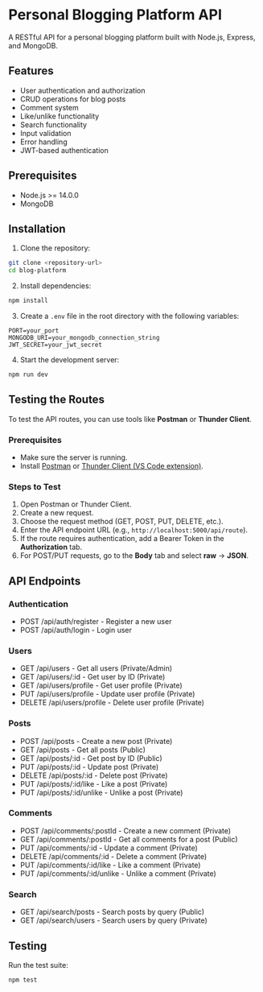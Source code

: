 # Personal Blogging Platform API

A RESTful API for a personal blogging platform built with Node.js, Express, and MongoDB.

## Features

- User authentication and authorization
- CRUD operations for blog posts
- Comment system
- Like/unlike functionality
- Search functionality
- Input validation
- Error handling
- JWT-based authentication

## Prerequisites

- Node.js >= 14.0.0
- MongoDB

## Installation

1. Clone the repository:
```bash
git clone <repository-url>
cd blog-platform
```

2. Install dependencies:
```bash
npm install
```

3. Create a `.env` file in the root directory with the following variables:
```
PORT=your_port
MONGODB_URI=your_mongodb_connection_string
JWT_SECRET=your_jwt_secret
```

4. Start the development server:
```bash
npm run dev
```

## Testing the Routes

To test the API routes, you can use tools like **Postman** or **Thunder Client**.

### Prerequisites
- Make sure the server is running.
- Install [Postman](https://www.postman.com/) or [Thunder Client (VS Code extension)](https://marketplace.visualstudio.com/items?itemName=rangav.vscode-thunder-client).

### Steps to Test

1. Open Postman or Thunder Client.
2. Create a new request.
3. Choose the request method (GET, POST, PUT, DELETE, etc.).
4. Enter the API endpoint URL (e.g., `http://localhost:5000/api/route`).
5. If the route requires authentication, add a Bearer Token in the **Authorization** tab.
6. For POST/PUT requests, go to the **Body** tab and select **raw** → **JSON**.



## API Endpoints

### Authentication
- POST /api/auth/register - Register a new user
- POST /api/auth/login - Login user

### Users
- GET /api/users - Get all users (Private/Admin)
- GET /api/users/:id - Get user by ID (Private)
- GET /api/users/profile - Get user profile (Private)
- PUT /api/users/profile - Update user profile (Private)
- DELETE /api/users/profile - Delete user profile (Private)

### Posts
- POST /api/posts - Create a new post (Private)
- GET /api/posts - Get all posts (Public)
- GET /api/posts/:id - Get post by ID (Public)
- PUT /api/posts/:id - Update post (Private)
- DELETE /api/posts/:id - Delete post (Private)
- PUT /api/posts/:id/like - Like a post (Private)
- PUT /api/posts/:id/unlike - Unlike a post (Private)

### Comments
- POST /api/comments/:postId - Create a new comment (Private)
- GET /api/comments/:postId - Get all comments for a post (Public)
- PUT /api/comments/:id - Update a comment (Private)
- DELETE /api/comments/:id - Delete a comment (Private)
- PUT /api/comments/:id/like - Like a comment (Private)
- PUT /api/comments/:id/unlike - Unlike a comment (Private)

### Search
- GET /api/search/posts - Search posts by query (Public)
- GET /api/search/users - Search users by query (Private)

## Testing

Run the test suite:
```bash
npm test
```
